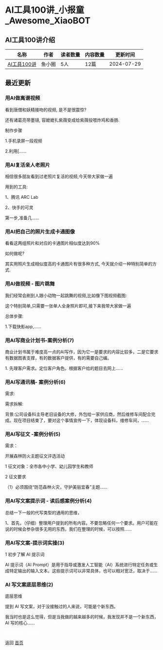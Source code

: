 # AI工具100讲_小报童_Awesome_XiaoBOT

## AI工具100讲介绍
>   
  


|名称|作者|读者数量|内容数量|更新时间|
|---|---|---|---|---|
|[AI工具100讲](https://xiaobot.net/p/tuzhengAItools?refer=0b133df9-27dc-423b-8101-639049001c13)|鱼小圈|5人|12篇|2024-07-29|

## 最近更新
### 用AI做离谱视频

看到唐僧和妖精接吻的视频, 是不是很震惊?

还有诸葛亮带墨镜, 容嬷嬷扎紫薇变成给紫薇投喂炸鸡和香肠.

制作步骤

1.手机录屏一段视频

2.利用[......

### 用AI复活亲人老照片

相信很多朋友看到过老照片复活的视频,今天带大家做一遍

用到的工具:

1、腾讯 ARC Lab

2、快手的可灵

第一步,准备几......

### 用AI把自己的照片生成卡通图像

看看这两组照片和对应的卡通图片相似度达到90%

如何做呢?

其实用照片生成相似度高的卡通图片有很多种方式, 今天就介绍一种特别简单的方式.

### 用AI做视频 - 图片跳舞

我们经常会刷到人跟小动物一起跳舞的视频,比如像下图视频截图:

这个特别简单,只需要一张单人全身照片即可,接下来我带大家做一遍

总体步骤:

1.下载快影app,......

### 用AI写商业计划书-案例分析(7)

商业计划书属于难度高一点的AI写作，因为它一是要求的内容比较多，二是它要求有数据图表支撑，有的数据客户提供，有的需要自己编。

1\. 先理客户需求。定位客户角色。根据客户给的题目去网上......

### 用AI写通讯稿- 案例分析(6)

需求:

需求拆解:

背景:公司设备科主导老旧设备的大修，外包给一家供应商，然后维修车间配合完成。现在项目结束了，要对这个事情宣传一下，体现设备科，维修车间，......

### 用AI写征文 -案例分析(5)

需求：

开展森林防火主题征文评选活动

1 征文对象：全市各中小学、幼儿园学生和教师

2 征文要求

（1）必须围绕“防范森林火灾，守护美丽宜春”主题......

### 用AI写文案提示词 - 读后感案例分析(4)

总结一下一般的代写类型的通用的思维，

1、首先，（仔细）整理用户提到的所有内容。不要忽略任何一个要求。用户可能在说的时候会参杂很多无用的东西，我们在整理的时候，可以按照......

### 用AI写文案-提示词实操(3)

1 初步了解 AI 提示词

AI 提示词（AI
Prompt）是用于指导或激发人工智能（AI）系统进行特定任务或生成特定输出的输入文本。这些提示词可以非常具体，也可以相对宽泛，取决于......

### AI 写文案底层思维(2)

底层思维

提到 AI 写文案，对于没接触过的人来说，可能是个新东西。

我当时也是这么觉得，但是当我做的越来越多的时候，我发现并不是一个新东西，AI 写的核心......


<a href="https://github.com/Reno9527/awesome-xiaobot" style="color: white; text-decoration: none;">awesome-xiaobot</a>

返回 [首页](../README.md)
